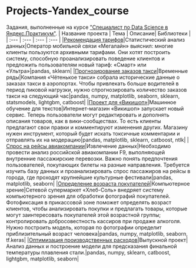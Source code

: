 # Projects-Yandex_course
Задания, выполненные на курсе ["Специалист по Data Science в Яндекс.Практикум"](https://praktikum.yandex.ru/profile/data-scientist/).
| Название проекта | Тема | Описание| Библиотеки | 
| :--- | :--- | :--- | :--- |
|[Рекомендация тарифов](https://github.com/Yanina-N/Projects-Yandex_course/tree/main/Megaline-Tariffs)|Статистический анализ данных|Оператор мобильной связи «Мегалайн» выяснил: многие клиенты пользуются архивными тарифами. Они хотят построить систему, способную проанализировать поведение клиентов и предложить пользователям новый тариф: «Смарт» или «Ультра»|pandas, sklearn|
|[Прогнозирование заказов такси](https://github.com/Yanina-N/Projects-Yandex_course/tree/main/Taxi-Demand-Forcasting)|Временные ряды|Компания «Чётенькое такси» собрала исторические данные о заказах такси в аэропортах. Чтобы привлекать больше водителей в период пиковой нагрузки, нужно спрогнозировать количество заказов такси на следующий час|pandas, numpy, matplotlib, seaborn, sklearn, statsmodels, lightgbm, catboost|
|[Проект для «Викишоп»](https://github.com/Yanina-N/Projects-Yandex_course/blob/main/Toxic-Comments/Toxic_comments.ipynb)|Машинное обучение для текстов|Интернет-магазин «Викишоп» запускает новый сервис. Теперь пользователи могут редактировать и дополнять описания товаров, как в вики-сообществах. То есть клиенты предлагают свои правки и комментируют изменения других. Магазину нужен инструмент, который будет искать токсичные комментарии и отправлять их на модерацию|pandas, matplotlib, sklearn, catboost, ntlk|
|[Спрос на рейсы авиакомпании](https://github.com/Yanina-N/Projects-Yandex_course/blob/main/Airline-Travel-Demand/Airline_travel_demand.ipynb)|Извлечение данных|Необходимо провести анализ российской авиакомпании F9, выполняющей внутренние пассажирские перевозки. Важно понять предпочтения пользователей, покупающих билеты на разные направления. Требуется изучить базу данных и проанализировать спрос пассажиров на рейсы в города, где проходят крупнейшие культурные фестивали|pandas, matplotlib, seaborn|
|[Определение возраста покупателей](https://github.com/Yanina-N/Projects-Yandex_course/blob/main/Age-Prediction/age_prediction.ipynb)|Компьютерное зрение|Сетевой супермаркет «Хлеб-Соль» внедряет систему компьютерного зрения для обработки фотографий покупателей. Фотофиксация в прикассовой зоне поможет определять возраст клиентов, чтобы анализировать покупки и предлагать товары, которые могут заинтересовать покупателей этой возрастной группы; контролировать добросовестность кассиров при продаже алкоголя. Нужно построить модель, которая по фотографии определит приблизительный возраст человека|pandas, numpy, matplotlib, seaborn, tf.keras|
|[Оптимизация производственных расходов](https://github.com/Yanina-N/Projects-Yandex_course/blob/main/Industry-solution/Industry_solution.ipynb)|Выпускной проект|Анализ данных и построение модели для предсказания финальной температуры плавления стали.|pandas, numpy, sklearn, catboost, lightgbm, matplotlib, seaborn|
